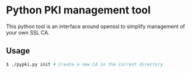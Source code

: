 # Python PKI management tool

This python tool is an interface around openssl to simplify management of your own SSL CA.

## Usage

```bash
$ ./pypki.py init # Create a new CA in the current directory
```